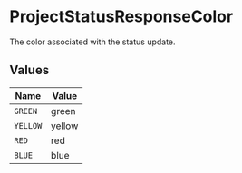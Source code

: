 # ProjectStatusResponseColor

The color associated with the status update.


## Values

| Name     | Value    |
| -------- | -------- |
| `GREEN`  | green    |
| `YELLOW` | yellow   |
| `RED`    | red      |
| `BLUE`   | blue     |